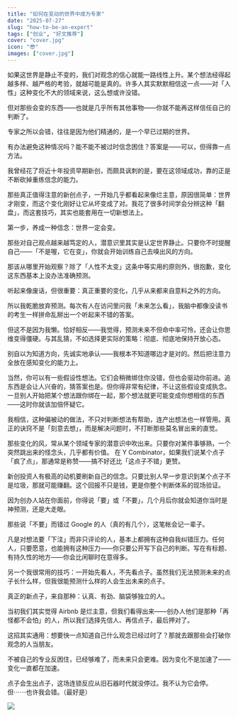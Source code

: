```yaml
---
title: "如何在变动的世界中成为专家"
date: "2025-07-27"
slug: "how-to-be-an-expert"
tags: ["创业", "好文推荐"]
cover: "cover.jpg"
icon: "😎"
images: ["cover.jpg"]
---
```

如果这世界是静止不变的，我们对观念的信心就能一路线性上升。某个想法经得起越多样、越严格的考验，就越可能是真的。许多人其实默默相信这一点——对「人性」这种变化不大的领域来说，这么想或许没错。



但对那些会变的东西——也就是几乎所有其他事物——你就不能再这样信任自己的判断了。



专家之所以会错，往往是因为他们精通的，是一个早已过期的世界。



有办法避免这种情况吗？能不能不被过时信念困住？答案是——可以，但得靠一点方法。



我曾经花了将近十年投资早期新创，而颇具讽刺的是，要在这领域成功，靠的正是不断砍掉重练信念的能力。



那些真正值得注意的新创点子，一开始几乎都看起来像烂主意，原因很简单：世界才刚变，而这个变化刚好让它从坏变成了对。我花了很多时间学会分辨这种「翻盘」，而这套技巧，其实也能套用在一切新想法上。



第一步，养成一种信念：世界一定会变。



那些对自己观点越来越笃定的人，潜意识里其实是认定世界静止。只要你不时提醒自己——「不是喔，它在变」，你就会开始训练自己去嗅出风的方向。



那该从哪里开始观察？除了「人性不太变」这条中等实用的原则外，很抱歉，变化这东西基本上没办法准确预测。



听起来像废话，但很重要：真正重要的变化，几乎从来都来自意料之外的方向。



所以我乾脆放弃预测。每次有人在访问里问我「未来怎么看」，我脑中都像没读书的考生一样拼命乱掰出一个听起来不错的答案。



但这不是因为我懒。恰好相反——我觉得，预测未来不但命中率可怜，还会让你思维变得僵硬。与其乱猜，不如选择更实际的策略：彻底、彻底地保持开放心态。



别自以为知道方向，先诚实地承认——我根本不知道哪边才是对的。然后把注意力全放在感知变化的能力上。



当然，你可以有一些假设性想法。它们会稍微绑住你没错，但也会驱动你前进。追东西是会让人兴奋的，猜答案也是。但你得非常有纪律，不让这些假设变成执念。
一旦别人开始把某个想法跟你绑在一起，那个想法就更可能变成你想相信的东西——这时你就该加倍怀疑它。



我相信，这种偏被动的做法，不只对判断想法有帮助，连产出想法也一样管用。真正的诀窍不是「刻意去想」，而是解决问题时，不打断那些莫名冒出来的直觉。



那些变化的风，常从某个领域专家的潜意识中吹出来。只要你对某件事够熟，一个突然跳出来的怪念头，几乎都有价值。
在 Y Combinator，如果我们说某个点子「疯了点」，那通常是称赞——搞不好还比「这点子不错」更赞。



新创投资人有极高的动机要刷新自己的信念。只要比别人早一步意识到某个点子不是垃圾，那就可能赚翻。这个回报不只是钱，更是你整个判断体系的现场验证。



因为创办人站在你面前，你得说「要」或「不要」，几个月后你就会知道你当时是神预测，还是大走眼。



那些说「不要」而错过 Google 的人（真的有几个），这笔帐会记一辈子。



凡是对想法要「下注」而非只评论的人，基本上都拥有这种自我纠错压力。任何人，只要愿意，也能拥有这种压力——你只要公开写下自己的判断。写在有标题、有持久性的地方——你会比闲聊时在意得多。



另一个我很常用的技巧：一开始先看人，不先看点子。虽然我们无法预测未来的点子长什么样，但我很能预测什么样的人会生出未来的点子。



真正的新点子，来自那种：认真、有劲、脑袋够独立的人。



当初我们其实觉得 Airbnb 是烂主意，但我们看得出来——创办人他们是那种「再怪都不会怕」的人，所以我们选择先信人、再信点子，最后押对了。



这招其实通用：想要快一点知道自己什么观念已经过时了？那就去跟那些会打破你观念的人当朋友。



不被自己的专业反困住，已经够难了，而未来只会更难。因为变化不是加速了——变化一直都在加速。



点子会生出点子，这场连锁反应从旧石器时代就没停过。我不认为它会停。
但⋯⋯也许我会错。（最好是）




![](https://prod-files-secure.s3.us-west-2.amazonaws.com/112d0858-5090-4d34-a606-b75eb8d65fd2/46476355-9cf3-4e99-9b7a-3531bc426380/1000202064.png?X-Amz-Algorithm=AWS4-HMAC-SHA256&X-Amz-Content-Sha256=UNSIGNED-PAYLOAD&X-Amz-Credential=ASIAZI2LB466TANB6XVW%2F20250901%2Fus-west-2%2Fs3%2Faws4_request&X-Amz-Date=20250901T174302Z&X-Amz-Expires=3600&X-Amz-Security-Token=IQoJb3JpZ2luX2VjELH%2F%2F%2F%2F%2F%2F%2F%2F%2F%2FwEaCXVzLXdlc3QtMiJGMEQCIDCwhIwMPwSKS19xasy6g%2F6d8ikE3SRrm%2FvW6vEgisGLAiAjwI9QWu%2B5qA2DKI8xpr30m8AhEaRUtDjTgpOnVctKFSr%2FAwgaEAAaDDYzNzQyMzE4MzgwNSIMjoiOexL6S73igM3AKtwDKmgNU5LQm2dxwbRfnsGDF8AG0%2F7lrtJpnM%2B7%2FD2FMa2wifUqBVmUMBKdGuR0xEV%2B9fe4ll3r0ozhwB1PwT2cITKMNgKXdgcehs1jaGrfchofzTDt1st7Ckzwm6%2BmCHHYO5mYKGuheF7dM3arVQha%2FQkxQzEdphsTX85NFuVeLUV8D3QHqmrWbxNqy5xtP6wGyymUZTdXSJGZcZzDQc94XHWLPD2BGRX5k1RZm79aFgY2%2FPBG1C3kIcaxkhjcw3uwYF1B8O2jzcTXGjueM0EpQvMB6GNZvMegDp18mNgnwafRY2eVdUimAED%2BYfN2o%2B5Rt8adlx%2FxVGVO5Db%2BdHlYrvrVbsGXBFnm1SZOigF8VYO45iXeB%2FLRl7X7BKBwQQTp4C8qipX2vPfJUG4veHLJ4vzrjI1zUcTBebINM%2FcirO7BAuds9i9PFDyUiZaXPgHDsXYgyDpon1E%2FquV9rFIX%2FwBDszHN313DON0WiIQ2UPiZ7oG7sZzg0jPHnWJwcc%2B0%2Bai0gHnmnr0HQwmylarIy%2F6yl5reflmyLNoMom3oCyxG9EWuuzFSPcI%2BW4NJ0K5eJ5VNpTWMGJ1iOB4%2FQr7LfztWVob1eT6IaZnfNs1EhBM1m2ZZcxuGsb5gRBww%2FZfXxQY6pgHJaLg0gXIkt4mYXZmj5aDs5BWFrz76GHRZZx78Fw2hBOz84QLPORkq8w%2B%2Bu7yDhCIeDLLyY95ojdMnwu4jjjyaCPr44qzAYpTKRAXODQKhGm%2FwH%2BuHdN9vedR3VVbp2PU4iTokJF59iHBCtVSwp87FxEyhMIbHOMQOYT%2BygKpWegZaKjRaK5fq1of284Ba%2FqtuJnXjpQEQ9eTAIXCUpGvhJ600Wr8R&X-Amz-Signature=512c6f0e2859f0e56522d8d244e82ccf54910c222ba90de928fc5801807c5d10&X-Amz-SignedHeaders=host&x-amz-checksum-mode=ENABLED&x-id=GetObject)


